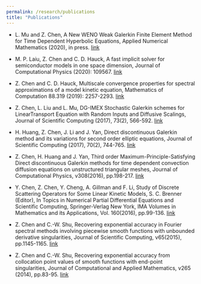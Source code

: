 ```yaml
---
permalink: /research/publications
title: "Publications"
---
```



* L. Mu and Z. Chen, A New WENO Weak Galerkin Finite Element Method for Time Dependent Hyperbolic Equations, Applied Numerical Mathematics (2020), in press. [link](https://www.sciencedirect.com/science/article/abs/pii/S0168927420302634)

* M. P. Laiu, Z. Chen and C. D. Hauck, A fast implicit solver for semiconductor models in one space dimension, Journal of Computational Physics (2020): 109567. [link](https://www.sciencedirect.com/science/article/pii/S0021999120303417)

* Z. Chen and C. D. Hauck, Multiscale convergence properties for spectral approximations of a model kinetic equation, Mathematics of Computation 88.319 (2019): 2257-2293. [link](https://www.ams.org/journals/mcom/2019-88-319/S0025-5718-2018-03399-3/)

* Z. Chen, L. Liu and L. Mu, DG-IMEX Stochastic Galerkin schemes for LinearTransport Equation with Random Inputs and Diffusive Scalings, Journal of Scientific Computing (2017), 73(2), 566-592. [link](https://link.springer.com/article/10.1007/s10915-017-0439-2)

* H. Huang, Z. Chen, J. Li and J. Yan, Direct discontinuous Galerkin method and its variations for second order elliptic equations, Journal of Scientific Computing (2017), 70(2), 744-765. [link](https://link.springer.com/article/10.1007/s10915-016-0264-z)

* Z. Chen, H. Huang and J. Yan, Third order Maximum-Principle-Satisfying Direct discontinuous Galerkin methods for time dependent convection diffusion equations on unstructured triangular meshes, Journal of Computational Physics, v308(2016), pp.198-217. [link](https://www.sciencedirect.com/science/article/pii/S002199911500858X)

* Y. Chen, Z. Chen, Y. Cheng, A. Gillman and F. Li, Study of Discrete Scattering Operators for Some Linear Kinetic Models, S. C. Brenner (Editor), In Topics in Numerical Partial Differential Equations and Scientific Computing, Springer-Verlag New York, IMA Volumes in Mathematics and its Applications, Vol. 160(2016), pp.99-136. [link](https://link.springer.com/chapter/10.1007/978-1-4939-6399-7_5)

* Z. Chen and C.-W. Shu, Recovering exponential accuracy in Fourier spectral methods involving piecewise smooth functions with unbounded derivative singularities, Journal of Scientific Computing, v65(2015), pp.1145-1165. [link](https://link.springer.com/article/10.1007/s10915-015-0011-x)

* Z. Chen and C.-W. Shu, Recovering exponential accuracy from collocation point values of smooth functions with end-point singularities, Journal of Computational and Applied Mathematics, v265 (2014), pp.83-95. [link](https://www.sciencedirect.com/science/article/pii/S0377042713004846)
